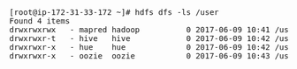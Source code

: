 <pre>

[root@ip-172-31-33-172 ~]# hdfs dfs -ls /user
Found 4 items
drwxrwxrwx   - mapred hadoop          0 2017-06-09 10:41 /user/history
drwxrwxr-t   - hive   hive            0 2017-06-09 10:42 /user/hive
drwxrwxr-x   - hue    hue             0 2017-06-09 10:42 /user/hue
drwxrwxr-x   - oozie  oozie           0 2017-06-09 10:43 /user/oozie


</pre>
